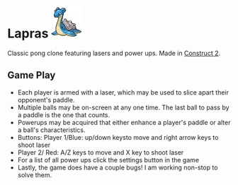 # Lapras ![Lapras](cryptonym.png)
Classic pong clone featuring lasers and power ups. Made in [Construct 2](https://www.scirra.com/construct2).
## Game Play

- Each player is armed with a laser, which may be used to slice apart their opponent's paddle.
- Multiple balls may be on-screen at any one time. The last ball to pass by a paddle is the one that counts.
- Powerups may be acquired that either enhance a player's paddle or alter a ball's characteristics.
- Buttons: Player 1/Blue: up/down keysto move and right arrow keys to shoot laser
- Player 2/ Red: A/Z keys to move and X key to shoot laser
- For a list of all power ups click the settings button in the game
- Lastly, the game does have a couple bugs! I am working non-stop to solve them.
